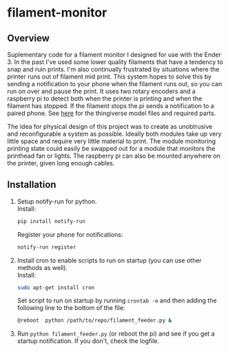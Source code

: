 # filament-monitor
## Overview
Suplementary code for a filament monitor I designed for use with the Ender 3. In the past I've used some lower quality filaments that have a tendency to snap and ruin prints. I'm also continually frustrated by situations where the printer runs out of filament mid print. This system hopes to solve this by sending a notification to your phone when the filament runs out, so you can run on over and pause the print. It uses two rotary encoders and a raspberry pi to detect both when the printer is printing and when the filament has stopped. If the filament stops the pi sends a notification to a paired phone. See [here](https://www.thingiverse.com/thing:4414140) for the thingiverse model files and required parts. 

The idea for physical design of this project was to create as unobtrusive and reconfigurable a system as possible. Ideally both modules take up very little space and require very little material to print. The module monitoring printing state could easily be swapped out for a module that monitors the printhead fan or lights. The raspberry pi can also be mounted anywhere on the printer, given long enough cables.

## Installation
1. Setup notify-run for python. \
	Install:
	```bash
	pip install notify-run
	```
	Register your phone for notifications:
	```bash
	notify-run register
	```
2. Install cron to enable scripts to run on startup (you can use other methods as well). \
	Install:
	```bash
	sudo apt-get install cron
	```
	Set script to run on startup by running `crontab -e` and then adding the following line to the bottom of the file: 
	```bash
	@reboot  python /path/to/repo/filament_feeder.py &
	```
3. Run `python filament_feeder.py` (or reboot the pi) and see if you get a startup notification. If you don't, check the logfile.
